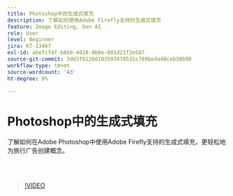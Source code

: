 ```yaml
---
title: Photoshop中的生成式填充
description: 了解如何使用Adobe Firefly支持的生成式填充
feature: Image Editing, Gen AI
role: User
level: Beginner
jira: KT-13467
exl-id: abefcf4f-b8bb-4428-9b0e-801d21f2e587
source-git-commit: 3dd3f81266103593478531c789beda40ceb38b90
workflow-type: tm+mt
source-wordcount: '43'
ht-degree: 0%

---
```


# Photoshop中的生成式填充

了解如何在Adobe Photoshop中使用Adobe Firefly支持的生成式填充，更轻松地为旅行广告创建概念。

<br> 

>[!VIDEO](https://video.tv.adobe.com/v/3448544?quality=12&learn=on&hidetitle=true&captions=chi_hans)
